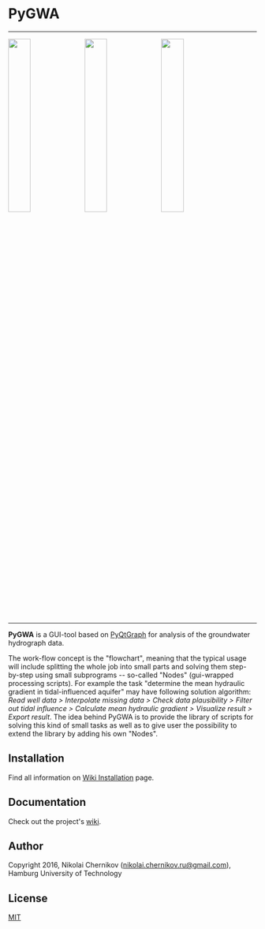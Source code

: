 # PyGWA
---
<img src="https://cloud.githubusercontent.com/assets/14345411/12567590/3eb00da2-c3c0-11e5-8c1b-25a1393ca5bc.png" width="30%"></img> <img src="https://cloud.githubusercontent.com/assets/14345411/12567591/3ecd124e-c3c0-11e5-9a2e-13f1707bc8f9.png" width="30%"></img> <img src="https://cloud.githubusercontent.com/assets/14345411/12567593/3ed3fabe-c3c0-11e5-9fbb-3b8985f4eae0.png" width="30%"></img>

---

**PyGWA** is a GUI-tool based on [PyQtGraph][pyqtgraph] for analysis of the groundwater hydrograph data.

The work-flow concept is the "flowchart", meaning that the typical usage will include splitting the whole job into small parts and solving them step-by-step using small subprograms -- so-called "Nodes" (gui-wrapped processing scripts). For example the task "determine the mean hydraulic gradient in tidal-influenced aquifer" may have following solution algorithm: *Read well data > Interpolate missing data > Check data plausibility > Filter out tidal influence > Calculate mean hydraulic gradient > Visualize result > Export result*. The idea behind PyGWA is to provide the library of scripts for solving this kind of small tasks as well as to give user the possibility to extend the library by adding his own "Nodes".

## Installation
Find all information on [Wiki Installation][wiki_inst] page.


## Documentation
Check out the project's [wiki][wiki].

## Author
Copyright 2016, Nikolai Chernikov ([nikolai.chernikov.ru@gmail.com][my_mail]), Hamburg University of Technology

## License
[MIT](https://opensource.org/licenses/MIT)



[my_mail]: <mailto:nikolai.chernikov.ru@gmail.com>
[pygwa_source]: <https://github.com/cdd1969/pygwa/tree/master>
[python2]: <https://www.python.org/downloads/>
[qt5]: <http://www.qt.io/download/>
[pyqt5]: <https://riverbankcomputing.com/software/pyqt/download5>
[pandas]: <http://pandas.pydata.org/>
[mpl]: <http://matplotlib.org/>
[openpyxl]: <https://openpyxl.readthedocs.org/en/default/changes.html#id181>
[xlwt]: <https://pypi.python.org/pypi/xlwt>
[pyqtgraph]: <http://www.pyqtgraph.org/>


[wiki]: <https://github.com/cdd1969/pygwa/wiki>
[wiki_inst]: <https://github.com/cdd1969/pygwa/wiki/Installation>